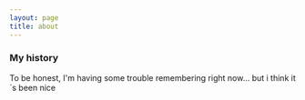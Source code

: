 ```yaml
---
layout: page
title: about
---
```



### My history

To be honest, I'm having some trouble remembering right now... but i think it´s been nice